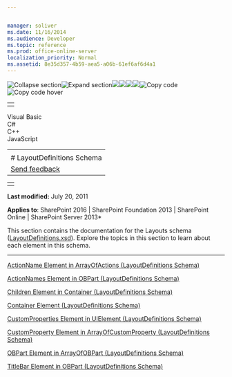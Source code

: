 ```yaml
---


manager: soliver
ms.date: 11/16/2014
ms.audience: Developer
ms.topic: reference
ms.prod: office-online-server
localization_priority: Normal
ms.assetid: 8e35d357-4b59-aea5-a06b-61ef6af6d4a1
---
```


![Collapse
section](../icons/collapse_all.gif "Collapse section")![Expand
section](../icons/expand_all.gif "Expand section")![](../icons/collapse_all.gif)![](../icons/expand_all.gif)![](../icons/dropdown.gif)![](../icons/dropdownHover.gif)![Copy
code](../icons/copycode.gif "Copy code")![Copy code
hover](../icons/copycodeHighlight.gif "Copy code hover")
<table>
<tbody>
<tr class="odd">
<td align="left"></td>
</tr>
</tbody>
</table>

Visual Basic  
C\#  
C++  
JavaScript  

<table>
<tbody>
<tr class="odd">
<td align="left"><span id="runningHeaderText"></span></td>
</tr>
<tr class="even">
<td align="left"># LayoutDefinitions Schema</td>
</tr>
<tr class="odd">
<td align="left"><span id="headfeedbackarea" class="feedbackhead"><a href="javascript:SubmitFeedback(&#39;docthis@Microsoft.com&#39;,&#39;&#39;,&#39;&#39;,&#39;&#39;,&#39;1.0.18082.1225&#39;,&#39;%0\dThank%20you%20for%20your%20feedback.%20The%20developer%20writing%20teams%20use%20your%20feedback%20to%20improve%20documentation.%20While%20we%20are%20reviewing%20your%20feedback,%20we%20may%20send%20you%20e-mail%20to%20ask%20for%20clarification%20or%20feedback%20on%20a%20solution.%20We%20do%20not%20use%20your%20e-mail%20address%20for%20any%20other%20purpose%20and%20we%20delete%20it%20after%20we%20finish%20our%20review.%0\AFor%20further%20information%20about%20the%20privacy%20policies%20of%20Microsoft,%20please%20see%20http://privacy.microsoft.com/en-us/default.aspx.%0\A%0\d&#39;,&#39;Customer%20feedback&#39;);">Send feedback</a></span></td>
</tr>
</tbody>
</table>

<table>
<colgroup>
<col width="100%" />
</colgroup>
<tbody>
<tr class="odd">
<td align="left"></td>
</tr>
</tbody>
</table>

**Last modified:** July 20, 2011

**Applies to**: SharePoint 2016 | SharePoint Foundation 2013 |
SharePoint Online | SharePoint Server 2013*

This section contains the documentation for the <span
class="keyword">Layouts</span> schema
([LayoutDefinitions.xsd](http://schemas.microsoft.com/office/2009/05/BusinessApplications/Layout)).
Explore the topics in this section to learn about each element in this
schema.


--------------------------------------------------------------------------------------------------------------------------------------------------------------------------------------------------------------

<span sdata="link">[ActionName Element in ArrayOfActions
(LayoutDefinitions
Schema)](actionname-element-in-arrayofactions-layoutdefinitions-schema.htm)</span>

<span sdata="link">[ActionNames Element in OBPart (LayoutDefinitions
Schema)](actionnames-element-in-obpart-layoutdefinitions-schema.htm)</span>

<span sdata="link">[Children Element in Container (LayoutDefinitions
Schema)](children-element-in-container-layoutdefinitions-schema.htm)</span>

<span sdata="link">[Container Element (LayoutDefinitions
Schema)](container-element-layoutdefinitions-schema.htm)</span>

<span sdata="link">[CustomProperties Element in UIElement
(LayoutDefinitions
Schema)](customproperties-element-in-uielement-layoutdefinitions-schema.htm)</span>

<span sdata="link">[CustomProperty Element in ArrayOfCustomProperty
(LayoutDefinitions
Schema)](customproperty-element-in-arrayofcustomproperty-layoutdefinitions-schema.htm)</span>

<span sdata="link">[OBPart Element in ArrayOfOBPart (LayoutDefinitions
Schema)](obpart-element-in-arrayofobpart-layoutdefinitions-schema.htm)</span>

<span sdata="link">[TitleBar Element in OBPart (LayoutDefinitions
Schema)](titlebar-element-in-obpart-layoutdefinitions-schema.htm)</span>








